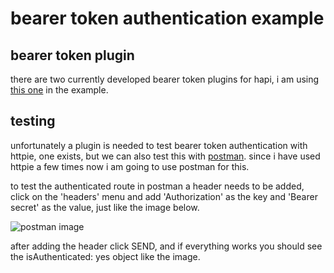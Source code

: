 # bearer token authentication example

## bearer token plugin

there are two currently developed bearer token plugins for hapi, i am using
[this one](https://github.com/johnbrett/hapi-auth-bearer-token) in the example.

## testing
unfortunately a plugin is needed to test bearer token authentication with httpie, one exists, but we can 
also test this with [postman](https://www.getpostman.com/). since i have used
httpie a few times now i am going to use postman for this.

to test the authenticated route in postman a header needs to be added, click on
the 'headers' menu and add 'Authorization' as the key and 'Bearer secret' as the
value, just like the image below.

![postman image](./pman.png)


after adding the header click SEND, and if everything works you should see the
isAuthenticated: yes object like the image.
